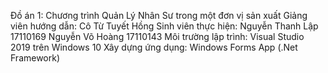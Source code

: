 Đồ án 1: Chương trình Quản Lý Nhân Sư trong một đơn vị sản xuất
Giảng viên hướng dẫn: Cô Từ Tuyết Hồng
Sinh viên thực hiện: Nguyễn Thanh Lập 17110169 Nguyễn Võ Hoàng 17110143
Môi trường lập trình: Visual Studio 2019 trên Windows 10
Xây dựng ứng dụng: Windows Forms App (.Net Framework)
